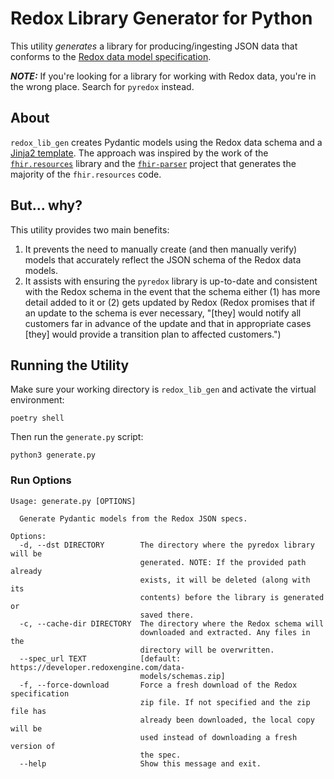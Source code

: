 # Redox Library Generator for Python

This utility *generates* a library for producing/ingesting JSON data that conforms
to the [Redox
data model specification](https://developer.redoxengine.com/data-models/).

_**NOTE:**_ If you're looking for a library for working with Redox data, you're in
the wrong place. Search for `pyredox` instead.

## About

`redox_lib_gen` creates Pydantic models using the Redox data schema and a [Jinja2
template](https://jinja.palletsprojects.com/en/3.0.x/templates/). The approach was
inspired by the work of the
[`fhir.resources`](https://pypi.org/project/fhir.resources/) library and the
[`fhir-parser`](https://github.com/nazrulworld/fhir-parser) project that generates
the majority of the `fhir.resources` code.


## But... why?

This utility provides two main benefits:

1. It prevents the need to manually create (and then manually verify) models that
   accurately reflect the JSON schema of the Redox data models.
2. It assists with ensuring the `pyredox` library is up-to-date and consistent with
   the Redox schema in the event that the schema either (1) has more detail added to
   it or (2) gets updated by Redox (Redox promises that if an update to the schema
   is ever necessary, "[they] would notify all customers far in advance of the update
   and that in appropriate cases [they] would provide a transition plan to affected
   customers.")


## Running the Utility

Make sure your working directory is `redox_lib_gen` and activate the virtual
environment:

```shell
poetry shell
```

Then run the `generate.py` script:

```shell
python3 generate.py
```

### Run Options

```
Usage: generate.py [OPTIONS]

  Generate Pydantic models from the Redox JSON specs.

Options:
  -d, --dst DIRECTORY        The directory where the pyredox library will be
                             generated. NOTE: If the provided path already
                             exists, it will be deleted (along with its
                             contents) before the library is generated or
                             saved there.
  -c, --cache-dir DIRECTORY  The directory where the Redox schema will
                             downloaded and extracted. Any files in the
                             directory will be overwritten.
  --spec_url TEXT            [default: https://developer.redoxengine.com/data-
                             models/schemas.zip]
  -f, --force-download       Force a fresh download of the Redox specification
                             zip file. If not specified and the zip file has
                             already been downloaded, the local copy will be
                             used instead of downloading a fresh version of
                             the spec.
  --help                     Show this message and exit.
```
